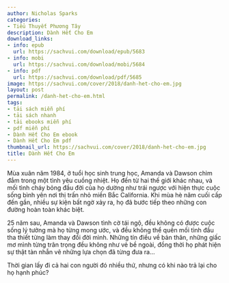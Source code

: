 ```yaml
---
author: Nicholas Sparks
categories:
- Tiểu Thuyết Phương Tây
description: Dành Hết Cho Em
download_links:
- info: epub
  url: https://sachvui.com/download/epub/5683
- info: mobi
  url: https://sachvui.com/download/mobi/5684
- info: pdf
  url: https://sachvui.com/download/pdf/5685
image: https://sachvui.com/cover/2018/danh-het-cho-em.jpg
layout: post
permalink: /danh-het-cho-em.html
tags:
- tải sách miễn phí
- tải sách nhanh
- tải ebooks miễn phí
- pdf miễn phí
- Dành Hết Cho Em ebook
- Dành Hết Cho Em pdf
thumbnail_url: https://sachvui.com/cover/2018/danh-het-cho-em.jpg
title: Dành Hết Cho Em
---
```


 <div class="item-desc text-justify"> <p>Mùa xuân năm 1984, ở tuổi học sinh trung học, Amanda và Dawson chìm đắm trong một tình yêu cuồng nhiệt. Họ đến từ hai thế giới khác nhau, và mối tình cháy bỏng đầu đời của họ dường như trái ngược với hiện thực cuộc sống bình yên nơi thị trấn nhỏ miền Bắc California. Khi mùa hè năm cuối cấp đến gần, nhiều sự kiện bất ngờ xảy ra, họ đã bước tiếp theo những con đường hoàn toàn khác biệt.</p><p>25 năm sau, Amanda và Dawson tình cờ tái ngộ, đều không có được cuộc sống lý tưởng mà họ từng mong ước, và đều không thể quên mối tình đầu tha thiết từng làm thay đổi đời mình. Những tín điều về bản thân, những giấc mơ mình từng trân trọng đều không như vẻ bề ngoài, đồng thời họ phát hiện sự thật tàn nhẫn vê những lựa chọn đã từng đưa ra...</p><p>Thời gian lấy đi cả hai con người đó nhiều thứ, nhưng có khi nào trả lại cho họ hạnh phúc?</p> </div>